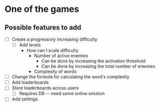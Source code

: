 # One of the games

## Possible features to add

- [ ] Create a progressivly increasing difficulty
    - [ ] Add levels
        - How can I scale difficulty
            - Number of active enemies 
                - Can be done by increasing the activation threshold
                - Can be done by increasing the total number of enemies 
            - Complexity of words
- [ ] Change the formula for calculating the word's complexity 
- [ ] Add leaderboards
- [ ] Store leaderboards across users
    - [ ] Requires DB -- need some online solution
- [ ] Add settings
